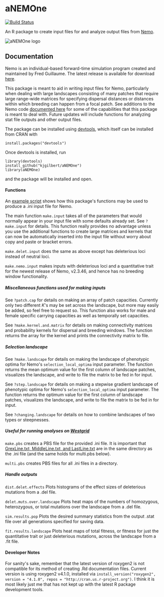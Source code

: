 # aNEMOne

[![Build Status](https://travis-ci.org/kjgilbert/aNEMOne.png?branch=master)](https://travis-ci.org/kjgilbert/aNEMOne) 

An R package to create input files for and analyze output files from [Nemo](http://nemo2.sourceforge.net/). 

![aNEMOne logo](https://github.com/kjgilbert/aNEMOne/raw/master/extra/SeaAnemones.jpg)

## Documentation

Nemo is an individual-based forward-time simulation program created and maintained by Fred Guillaume. The latest release is available for download [here](http://nemo2.sourceforge.net/).

This package is meant to aid in writing input files for Nemo, particularly when dealing with large landscapes consisting of many patches that require large range-wide matrices for specifying dispersal distances or distances within which breeding can happen from a focal patch. See additions to the Nemo code [documented here](https://github.com/kjgilbert/NemoDispersalKernel) for some of the capabilities that this package is meant to deal with. Future updates will include functions for analyzing stat file outputs and other output files.

The package can be installed using [devtools](https://github.com/hadley/devtools), which itself can be installed from CRAN with

```
install.packages("devtools")
```

Once devtools is installed, run

```
library(devtools)
install_github("kjgilbert/aNEMOne")
library(aNEMOne)
```
and the package will be installed and open.

#### Functions

An [example script](https://github.com/kjgilbert/aNEMOne/blob/master/extra/Example_MakeInputs.R) shows how this package's functions may be used to produce a .ini input file for Nemo.

The main function `make.input` takes all of the parameters that would normally appear in your input file with some defaults already set. See `?make.input` for details. This function really provides no advantage unless you use the additional functions to create large matrices and kernels that can now be automatically inserted into the input file without worry about copy and paste or bracket errors.

`make.delet.input` does the same as above except has deleterious loci instead of neutral loci.

`make.nemo.input` makes inputs with deleterious loci and a quantitative trait for the newest release of Nemo, v2.3.46, and hence has no breeding window functionality.

##### Miscellaneous functions used for making inputs

See `?patch.cap` for details on making an array of patch capacities. Currently only two different *K*'s may be set across the landscape, but more may easily be added, so feel free to request so. This function also works for male and female specific carrying capacities as well as temporally set capacities.

See `?make.kernel.and.matrix` for details on making connectivity matrices and probability kernels for dispersal and breeding windows. The function returns the array for the kernel and prints the connectivity matrix to file.

##### Selection landscape

See `?make.landscape` for details on making the landscape of phenotypic optima for Nemo's `selection_local_optima` input parameter. The function returns the mean optimum value for the first column of landscape patches, visualizes the landscape, and write to file the matrix to be fed in for input.

See `?step.landscape` for details on making a stepwise gradient landscape of phenotypic optima for Nemo's `selection_local_optima` input parameter. The function returns the optimum value for the first column of landscape patches, visualizes the landscape, and write to file the matrix to be fed in for input.

See `?changing.landscape` for details on how to combine landscapes of two types or steepnesses.

##### Useful for running analyses on [Westgrid](https://www.westgrid.ca/)

`make.pbs` creates a PBS file for the provided .ini file. It is important that [GrexLine.txt, MiddleLine.txt, and LastLine.txt](https://github.com/kjgilbert/aNEMOne/tree/master/extra) are in the same directory as the .ini file (and the same holds for multi.pbs below).

`multi.pbs` creates PBS files for all .ini files in a directory.

##### Handle outputs

`dist.delet.effects` Plots histograms of the effect sizes of deleterious mutations from a .del file.

`delet.muts.over.landscape` Plots heat maps of the numbers of homozygous, heterozygous, or total mutations over the landscape from a .del file.

`sim.results.pop` Plots the desired summary statistics from the output .stat file over all generations specified for saving data.

`fit.results.landscape` Plots heat maps of total fitness, or fitness for just the quantitative trait or just deleterious mutations, across the landscape from a .fit file.

#### Developer Notes

For sanity's sake, remember that the latest version of roxygen2 is not compatible for its method of creating .Rd documentation files. Current version is using roxygen2 v4.1.0, installed via `install_version("roxygen2", version = "4.1.0", repos = "http://cran.us.r-project.org")`. I think it is most likely just me that has not kept up with the latest R package development tools.

